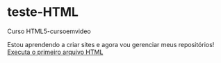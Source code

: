 # teste-HTML
 Curso HTML5-cursoemvideo

Estou aprendendo a criar sites e agora vou gerenciar meus repositórios!
<a href = https://github.com/AdrianoSCesar/teste-HTML/Exercicio/index.html> Executa o primeiro arquivo HTML</a>